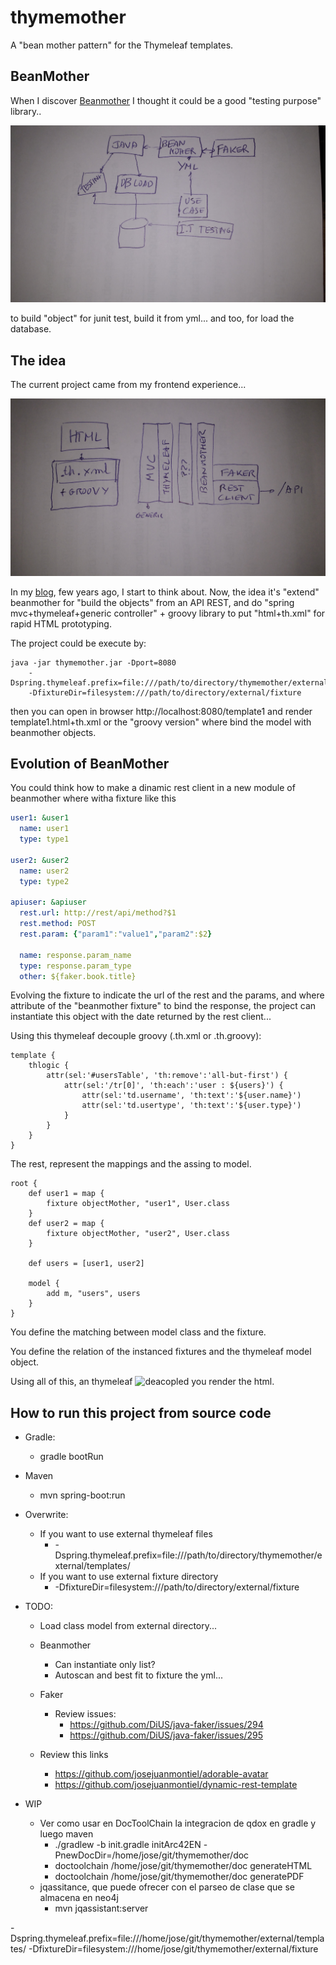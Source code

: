 # thymemother
A "bean mother pattern" for the Thymeleaf templates.

## BeanMother
When I discover [Beanmother](http://beanmother.io) I thought it could be a good "testing purpose" library..

![Beanmother use case](beanmother-use-case.jpg)

to build "object" for junit test, build it from yml... and too, for load the database.​

## The idea
The current project came from my frontend experience...

![Thymemother proposal](thymemother-proposal.jpg)

In my [blog](https://josejuanmontiel.github.io/blog/2016/10/groovy-thymelaf.es.html), few years ago,
I start to think about. Now, the idea it's "extend" beanmother for "build the objects" from an API REST,
and do "spring mvc+thymeleaf+generic controller" + groovy library to put "html+th.xml" for rapid HTML prototyping.

The project could be execute by:

    java -jar thymemother.jar -Dport=8080
        -Dspring.thymeleaf.prefix=file:///path/to/directory/thymemother/external/templates/
        -DfixtureDir=filesystem:///path/to/directory/external/fixture

then you can open in browser http://localhost:8080/template1 and render template1.html+th.xml
or the "groovy version" where bind the model with beanmother objects.

## Evolution of BeanMother 
You could think how to make a dinamic rest client in a new module of beanmother where witha fixture like this

```YAML
user1: &user1
  name: user1
  type: type1

user2: &user2
  name: user2
  type: type2

apiuser: &apiuser
  rest.url: http://rest/api/method?$1
  rest.method: POST
  rest.param: {"param1":"value1","param2":$2}
  
  name: response.param_name
  type: response.param_type
  other: ${faker.book.title}


```

Evolving the fixture to indicate the url of the rest and the params, and where attribute of the "beanmother fixture" to bind the response, the project can instantiate this object with the date returned by the rest client...

Using this thymeleaf decouple groovy (.th.xml or .th.groovy):

```
template {
    thlogic {
        attr(sel:'#usersTable', 'th:remove':'all-but-first') {
            attr(sel:'/tr[0]', 'th:each':'user : ${users}') {
                attr(sel:'td.username', 'th:text':'${user.name}')
                attr(sel:'td.usertype', 'th:text':'${user.type}')
            }
        }
    }
}
```

The rest, represent the mappings and the assing to model.
```
root {
    def user1 = map {
        fixture objectMother, "user1", User.class
    }
    def user2 = map {
        fixture objectMother, "user2", User.class
    }

    def users = [user1, user2]

    model {
        add m, "users", users
    }
}
```

You define the matching between model class and the fixture.

You define the relation of the instanced fixtures and the thymeleaf model object.

Using all of this, an thymeleaf ![deacopled](https://github.com/thymeleaf/thymeleaf/issues/465) you render the html.

## How to run this project from source code
- Gradle:
    - gradle bootRun
- Maven
    - mvn spring-boot:run
- Overwrite:
    - If you want to use external thymeleaf files
        - -Dspring.thymeleaf.prefix=file:///path/to/directory/thymemother/external/templates/
    - If you want to use external fixture directory
        - -DfixtureDir=filesystem:///path/to/directory/external/fixture

- TODO:
  - Load class model from external directory...

  - Beanmother
    - Can instantiate only list?
    - Autoscan and best fit to fixture the yml...

  - Faker
      - Review issues:
          - https://github.com/DiUS/java-faker/issues/294
          - https://github.com/DiUS/java-faker/issues/295

  - Review this links
    - https://github.com/josejuanmontiel/adorable-avatar
    - https://github.com/josejuanmontiel/dynamic-rest-template

- WIP
    - Ver como usar en DocToolChain la integracion de qdox en gradle y luego maven
        - ./gradlew -b init.gradle initArc42EN -PnewDocDir=/home/jose/git/thymemother/doc
        - doctoolchain /home/jose/git/thymemother/doc generateHTML
        - doctoolchain /home/jose/git/thymemother/doc generatePDF
    - jqassitance, que puede ofrecer con el parseo de clase que se almacena en neo4j
        - mvn jqassistant:server

-Dspring.thymeleaf.prefix=file:///home/jose/git/thymemother/external/templates/ -DfixtureDir=filesystem:///home/jose/git/thymemother/external/fixture
